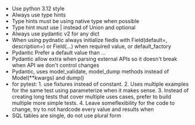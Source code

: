 - Use python 3.12 style
- Always use type hints
- Type hints must be using native type when possible
- Type hint must use | instead of Union and optional
- Always use pydantic v2 for any dict
- When using pydnatic always initialize fiedls with Field(default=, description=) or Field(...) when required value, or default_factory
- Pydantic Prefer a default value than ...
- Pydantic allow extra when parsing external APIs so it doesn't break when API we don't control changes
- Pydantic, uses model_validate, model_dump methods instead of Model(**kwargs) and dump()
- for pytest: 1. use fixtures instead of constant. 2. Uses multiple examples for the same test using parameterize when it makes sense. 3. Instead of creating long tests that cover multiple uses cases, prefer to build multiple more simple tests. 4. Leave someflexibility for the code to change, try to not hardcode every value and results when 
- SQL tables are single, do not use plural form
